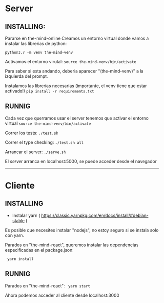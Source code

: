 # Server

## INSTALLING:

Pararse en the-mind-online
Creamos un entorno virtual donde vamos a instalar las librerias de python:

```python3.7 -m venv the-mind-venv```


Activamos el entorno virutal:
```source the-mind-venv/bin/activate```

Para saber si esta andando, deberia aparecer "(the-mind-venv)" a la izquierda del prompt.


Instalamos las librerias necesarias (importante, el venv tiene que estar activado!)
```pip install -r requirements.txt```


## RUNNIG

Cada vez que querramos usar el server tenemos que activar el entorno virtual
```source the-mind-venv/bin/activate```


Correr los tests:
```./test.sh```

Correr el type checking:
```./test.sh all```

Arrancar el server:
```./serve.sh```

El _server_ arranca en localhost:5000, se puede acceder desde el navegador


-----------------------------

# Cliente

## INSTALLING

- Instalar yarn
( https://classic.yarnpkg.com/en/docs/install/#debian-stable )

Es posible que necesites instalar "nodejs", no estoy seguro si se instala solo con yarn.

Parados en "the-mind-react", queremos instalar las dependencias especificadas en el package.json:

``` yarn install```


## RUNNIG

Parados en "the-mind-react":
``` yarn start```

Ahora podemos acceder al cliente desde localhost:3000
